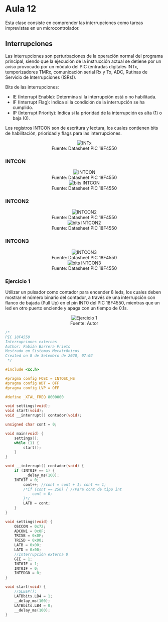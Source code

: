 <h1>Aula 12</h1>

Esta clase consiste en comprender las interrupciones como tareas imprevistas en un microcontrolador.

<h2>Interrupciones</h2>

Las interrupciones son perturbaciones de la operación normal del programa principal, siendo que la ejecución de la instrucción actual se detiene por un aviso provocado por un módulo del PIC (entradas digitales INTx, temporizadores TMRx, comunicación serial Rx y Tx, ADC, Rutinas de Servicio de Interrupciones (ISRs)).

Bits de las interrupciones:

- IE (Interrupt Enable): Determina si la interrupción está o no habilitada.
- IF (Interrupt Flag): Indica si la condición de la interrupción se ha cumplido.
- IP (Interrupt Priority): Indica si la prioridad de la interrupción es alta (1) o baja (0).

Los registros INTCON son de escritura y lectura, los cuales contienen bits de habilitación, prioridad y flags para las interrupciones.

<div align="center">
<img src="Imagenes/image.png" alt="INTx"/>
<br>
<figcaption>Fuente: Datasheet PIC 18F4550</figcaption>
</div>

<h3>INTCON</h3>

<div align="center">
<img src="Imagenes/image-1.png" alt="INTCON"/>
<br>
<figcaption>Fuente: Datasheet PIC 18F4550</figcaption>
</div>

<div align="center">
<img src="Imagenes/image-2.png" alt="bits INTCON"/>
<br>
<figcaption>Fuente: Datasheet PIC 18F4550</figcaption>
</div>

<h3>INTCON2</h3>

<div align="center">
<img src="Imagenes/image-3.png" alt="INTCON2"/>
<br>
<figcaption>Fuente: Datasheet PIC 18F4550</figcaption>
</div>

<div align="center">
<img src="Imagenes/image-4.png" alt="bits INTCON2"/>
<br>
<figcaption>Fuente: Datasheet PIC 18F4550</figcaption>
</div>

<h3>INTCON3</h3>

<div align="center">
<img src="Imagenes/image-5.png" alt="INTCON3"/>
<br>
<figcaption>Fuente: Datasheet PIC 18F4550</figcaption>
</div>

<div align="center">
<img src="Imagenes/image-6.png" alt="bits INTCON3"/>
<br>
<figcaption>Fuente: Datasheet PIC 18F4550</figcaption>
</div>

<h3>Ejercicio 1</h3>

Utilizar un pulsador como contador para encender 8 leds, los cuales deben mostrar el número binario del contador, a través de una interrupción con flanco de bajada (Pull Up) en el pin INT0 del PIC 18F4550, mientras que un led en otro puerto enciende y apaga con un tiempo de 0.1s.

<div align="center">
<img src="Imagenes/image-7.png" alt="Ejercicio 1"/>
<br>
<figcaption>Fuente: Autor</figcaption>
</div>

```c
/*
PIC 18F4550
Interrupciones externas
Author: Fabián Barrera Prieto
Mestrado em Sistemas Mecatrônicos
Created on 8 de Setembro de 2020, 07:02
 */

#include <xc.h>

#pragma config FOSC = INTOSC_HS
#pragma config WDT = OFF
#pragma config LVP = OFF

#define _XTAL_FREQ 8000000

void settings(void);
void start(void);
void __interrupt() contador(void);

unsigned char cont = 0;

void main(void) {
    settings();
    while (1) {
        start();
    }
}

void __interrupt() contador(void) {
    if (INT0IF == 1) {
        __delay_ms(100);
	INT0IF = 0;
        cont++; //cont = cont + 1; cont += 1;
        /*if (cont == 256) { //Para cont de tipo int
            cont = 0;
        }*/
        LATD = cont;
    }
}

void settings(void) {
    OSCCON = 0x72;
    ADCON1 = 0x0F;
    TRISB = 0x0F;
    TRISD = 0x00;
    LATB = 0x00;
    LATD = 0x00;
    //Interrupción externa 0
    GIE = 1;
    INT0IE = 1;
    INT0IF = 0;
    INTEDG0 = 0;
}

void start(void) {
    //SLEEP();
    LATBbits.LB4 = 1;
    __delay_ms(100);
    LATBbits.LB4 = 0;
    __delay_ms(100);
}
```